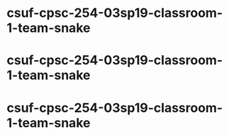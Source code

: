 # csuf-cpsc-254-03sp19-classroom-1-team-snake
# csuf-cpsc-254-03sp19-classroom-1-team-snake
# csuf-cpsc-254-03sp19-classroom-1-team-snake
